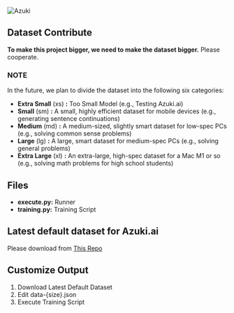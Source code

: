 
![Azuki](https://github.com/user-attachments/assets/2bcfd1d5-7998-4b3f-8e42-fe7269082d19)

## Dataset Contribute
**To make this project bigger, we need to make the dataset bigger.**
Please cooperate.

### NOTE
In the future, we plan to divide the dataset into the following six categories:
- **Extra Small** (xs) **:** Too Small Model (e.g., Testing Azuki.ai)
- **Small** (sm) **:** A small, highly efficient dataset for mobile devices (e.g., generating sentence continuations)
- **Medium** (md) **:** A medium-sized, slightly smart dataset for low-spec PCs (e.g., solving common sense problems)
- **Large** (lg) **:** A large, smart dataset for medium-spec PCs (e.g., solving general problems)
- **Extra Large** (xl) **:** An extra-large, high-spec dataset for a Mac M1 or so (e.g., solving math problems for high school students)

## Files
- **execute.py:** Runner
- **training.py:** Training Script

## Latest default dataset for Azuki.ai
Please download from [This Repo](https://github.com/DiamondGotCat/Dataset-for-Azuki.ai)

## Customize Output
1. Download Latest Default Dataset
2. Edit data-{size}.json
3. Execute Training Script
